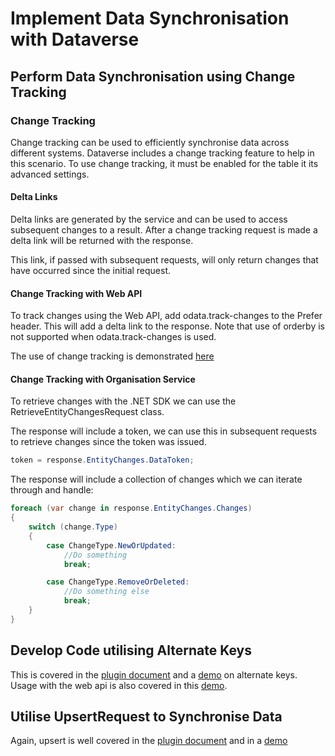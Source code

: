 # Implement Data Synchronisation with Dataverse

## Perform Data Synchronisation using Change Tracking

### Change Tracking

Change tracking can be used to efficiently synchronise data across different
systems. Dataverse includes a change tracking feature to help in this scenario.
To use change tracking, it must be enabled for the table it its advanced
settings.

#### Delta Links

Delta links are generated by the service and can be used to access subsequent
changes to a result. After a change tracking request is made a delta link will
be returned with the response.

This link, if passed with subsequent requests, will only return changes that
have occurred since the initial request.

#### Change Tracking with Web API

To track changes using the Web API, add odata.track-changes to the Prefer
header. This will add a delta link to the response. Note that use of orderby is
not supported when odata.track-changes is used.

The use of change tracking is demonstrated
[here](../2_extend_the_platform_40-45/demos/web_api_change_tracking.md)

#### Change Tracking with Organisation Service

To retrieve changes with the .NET SDK we can use the
RetrieveEntityChangesRequest class.

The response will include a token, we can use this in subsequent requests to
retrieve changes since the token was issued.

```cs
token = response.EntityChanges.DataToken;
```

The response will include a collection of changes which we can iterate through
and handle:

```cs
foreach (var change in response.EntityChanges.Changes)
{
    switch (change.Type)
    {
        case ChangeType.NewOrUpdated:
            //Do something
            break;

        case ChangeType.RemoveOrDeleted:
            //Do something else
            break;
    }
}
```

## Develop Code utilising Alternate Keys

This is covered in the
[plugin document](../2_extend_the_platform_40-45/1_plug_ins.md) and a
[demo](../2_extend_the_platform_40-45/demos/plug_ins_alternate_keys.md) on
alternate keys. Usage with the web api is also covered in this
[demo](../2_extend_the_platform_40-45/demos/web_api_postman_odata_demo.md).

## Utilise UpsertRequest to Synchronise Data

Again, upsert is well covered in the
[plugin document](../2_extend_the_platform_40-45/1_plug_ins.md) and in a
[demo](../2_extend_the_platform_40-45/demos/plug_ins_upsert.md)

